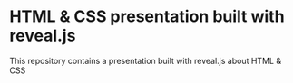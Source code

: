 # HTML & CSS presentation built with reveal.js

This repository contains a presentation built with reveal.js about HTML & CSS
